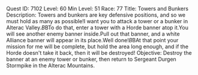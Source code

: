 Quest ID: 7102
Level: 60
Min Level: 51
Race: 77
Title: Towers and Bunkers
Description: Towers and bunkers are key defensive positions, and so we must hold as many as possible!I want you to attack a tower or a bunker in Alterac Valley.$B$BTo do that, enter a tower with a Horde banner atop it.You will see another enemy banner inside.Pull out that banner, and a white Alliance banner will appear in its place.Well done!$B$BAt that point your mission for me will be complete, but hold the area long enough, and if the Horde doesn't take it back, then it will be destroyed!
Objective: Destroy the banner at an enemy tower or bunker, then return to Sergeant Durgen Stormpike in the Alterac Mountains.
